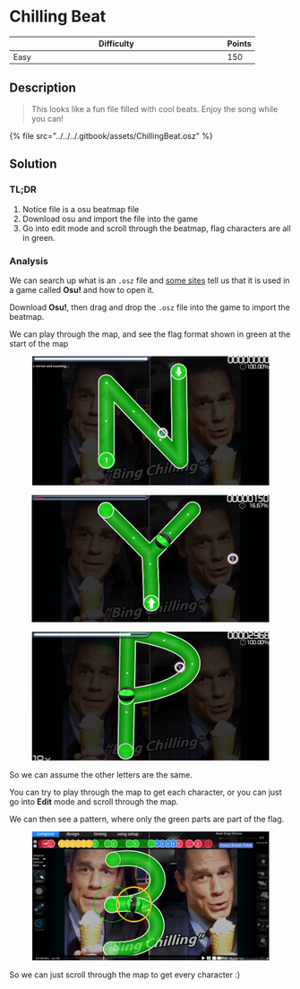 # Chilling Beat

<table><thead><tr><th width="368.3333333333333">Difficulty</th><th>Points</th></tr></thead><tbody><tr><td>Easy</td><td>150</td></tr></tbody></table>

## Description

> This looks like a fun file filled with cool beats. Enjoy the song while you can!

{% file src="../../../.gitbook/assets/ChillingBeat.osz" %}

## Solution

### TL;DR

1. Notice file is a osu beatmap file
2. Download osu and import the file into the game
3. Go into edit mode and scroll through the beatmap, flag characters are all in green.

### Analysis

We can search up what is an `.osz` file and [some sites](https://osu.ppy.sh/community/forums/topics/662852?n=1) tell us that it is used in a game called **Osu!** and how to open it.

Download **Osu!**, then drag and drop the `.osz` file into the game to import the beatmap.

We can play through the map, and see the flag format shown in green at the start of the map

<figure><img src="../../../.gitbook/assets/image (20) (1).png" alt=""><figcaption></figcaption></figure>

<figure><img src="../../../.gitbook/assets/image (19) (1) (1).png" alt=""><figcaption></figcaption></figure>

<figure><img src="../../../.gitbook/assets/image (26) (1).png" alt=""><figcaption></figcaption></figure>

So we can assume the other letters are the same.

You can try to play through the map to get each character, or you can just go into **Edit** mode and scroll through the map.

We can then see a pattern, where only the green parts are part of the flag.

<figure><img src="../../../.gitbook/assets/image (16) (1) (1).png" alt=""><figcaption></figcaption></figure>

So we can just scroll through the map to get every character :)

